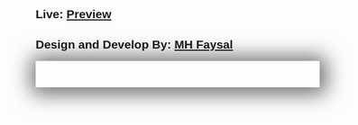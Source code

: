 <link rel="stylesheet" href="https://cdnjs.cloudflare.com/ajax/libs/font-awesome/4.7.0/css/font-awesome.min.css">
    <div style="font-family: sans-serif;">
        <h2>Live: <a href="">Preview</a></h2>
        <h2>Design and Develop By: <a href="#">MH Faysal</a></h2>
        <div style="display: flex; gap: 10px; 
                    box-shadow: 2px 2px 36px 9px rgba(0, 0, 0, 0.589);
                    margin: 0 auto; justify-content: center;">
            <h2><a href=""><i class="fa fa-facebook"></i></a></h2>
            <h2><a href=""><i class="fa fa-linkedin"></i></a></h2>
            <h2><a href=""><i class="fa fa-github"></i></a></h2>
            <h2><a href=""><i class="fa fa-instagram"></i></a></h2>
            <h2><a href=""><i class="fa fa-twitter"></i></a></h2>
            <h2><a href=""><i class="fa fa-whatsapp"></i></a></h2>
        </div>
    </div>
